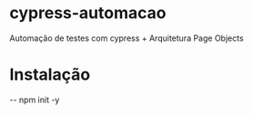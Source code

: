 # cypress-automacao

Automação de testes com cypress + Arquitetura Page Objects

# Instalação

-- npm init -y
